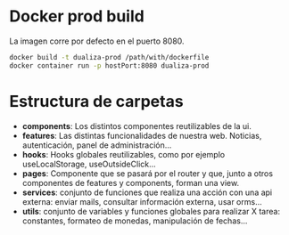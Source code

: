 # Docker prod build

La imagen corre por defecto en el puerto 8080.

```bash
docker build -t dualiza-prod /path/with/dockerfile
docker container run -p hostPort:8080 dualiza-prod
```

# Estructura de carpetas

- **components**: Los distintos componentes reutilizables de la ui.
- **features**: Las distintas funcionalidades de nuestra web. Noticias, autenticación, panel de administración...
- **hooks**: Hooks globales reutilizables, como por ejemplo useLocalStorage, useOutsideClick...
- **pages**: Componente que se pasará por el router y que, junto a otros componentes de features y components, forman una view.
- **services**: conjunto de funciones que realiza una acción con una api externa: enviar mails, consultar información externa, usar orms...
- **utils**: conjunto de variables y funciones globales para realizar X tarea: constantes, formateo de monedas, manipulación de fechas...

